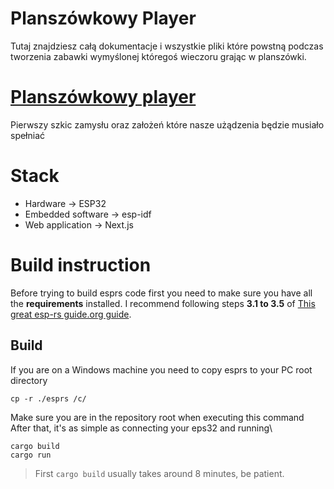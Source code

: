 # Planszówkowy Player

Tutaj znajdziesz całą dokumentacje i wszystkie pliki które powstną podczas tworzenia zabawki wymyślonej któregoś wieczoru grając w planszówki.

# [Planszówkowy player](Planszówkowy-player.md)

Pierwszy szkic zamysłu oraz założeń które nasze użądzenia będzie musiało spełniać

# Stack

- Hardware -> ESP32
- Embedded software -> esp-idf
- Web application -> Next.js

# Build instruction

Before trying to build esprs code first you need to make sure you have all the **requirements** installed. I recommend following steps **3.1 to 3.5** of [This great esp-rs guide.org guide](https://docs.esp-rs.org/book/installation/index.html).

## Build

If you are on a Windows machine you need to copy esprs to your PC root directory

```
cp -r ./esprs /c/
```

Make sure you are in the repository root when executing this command
After that, it's as simple as connecting your eps32 and running\

```
cargo build
cargo run
```

> First `cargo build` usually takes around 8 minutes, be patient.
